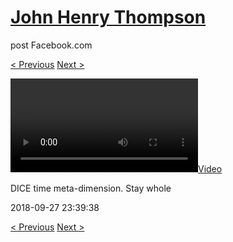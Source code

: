 # [John Henry Thompson](../README.md)
post Facebook.com

[< Previous](2018-09-28-6.md) [Next >](2018-09-27-2.md)

[![](../media/2018-09-27/DICE-time-meta-dimension-Stay-whole.mp4)](../README.md)

DICE time meta-dimension. Stay whole

2018-09-27 23:39:38

[< Previous](2018-09-28-6.md) [Next >](2018-09-27-2.md)